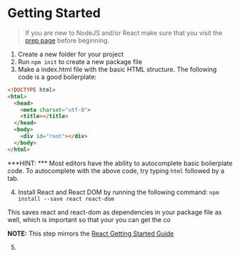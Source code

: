 # Getting Started
>If you are new to NodeJS and/or React make sure that you visit the [prep page](prep.md) before beginning.

1. Create a new folder for your project
2. Run `npm init` to create a new package file
3. Make a index.html file with the basic HTML structure. The following code is a good boilerplate:
```html
<!DOCTYPE html>
<html>
  <head>
    <meta charset="utf-8">
    <title></title>
  </head>
  <body>
    <div id="root"></div>
  </body>
</html>
```
***HINT: ***
Most editors have the ability to autocomplete basic boilerplate code. To autocomplete with the above code, try typing `html` followed by a tab.

4. Install React and React DOM by running the following command:
`npm install --save react react-dom`

  This saves react and react-dom as dependencies in your package file as well, which is important so that your you can get the co

  **NOTE:** This step mirrors the [React Getting Started Guide](https://facebook.github.io/react/docs/getting-started.html)

5.
